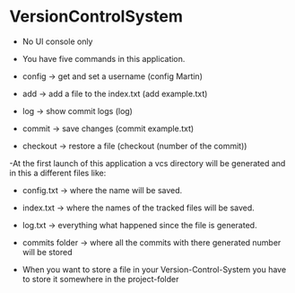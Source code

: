 # VersionControlSystem

- No UI console only

- You have five commands in this application.
- config -> get and set a username (config Martin)
- add -> add a file to the index.txt (add example.txt)
- log -> show commit logs (log)
- commit -> save changes (commit example.txt)
- checkout -> restore a file (checkout (number of the commit))

-At the first launch of this application a vcs directory will be generated and in this a different files like:
- config.txt -> where the name will be saved.
- index.txt -> where the names of the tracked files will be saved.
- log.txt -> everything what happened since the file is generated.
- commits folder -> where all the commits with there generated number will be stored

- When you want to store a file in your Version-Control-System you have to store it somewhere in the project-folder
